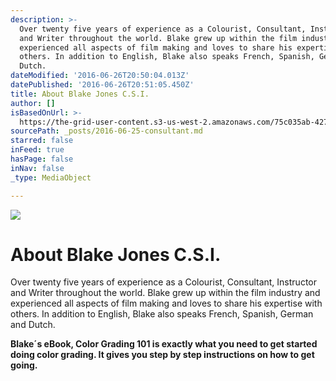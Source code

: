 ```yaml
---
description: >-
  Over twenty five years of experience as a Colourist, Consultant, Instructor
  and Writer throughout the world. Blake grew up within the film industry and
  experienced all aspects of film making and loves to share his expertise with
  others. In addition to English, Blake also speaks French, Spanish, German and
  Dutch.
dateModified: '2016-06-26T20:50:04.013Z'
datePublished: '2016-06-26T20:51:05.450Z'
title: About Blake Jones C.S.I.
author: []
isBasedOnUrl: >-
  https://the-grid-user-content.s3-us-west-2.amazonaws.com/75c035ab-427f-4b32-b324-c3f1fa9ef5f8.jpg
sourcePath: _posts/2016-06-25-consultant.md
starred: false
inFeed: true
hasPage: false
inNav: false
_type: MediaObject

---
```

![](https://the-grid-user-content.s3-us-west-2.amazonaws.com/47c1edf6-c4e1-4604-8cdf-cd9f5fef197a.png)

# **About Blake Jones C.S.I.**

Over twenty five years of experience as a Colourist, Consultant, Instructor and Writer throughout the world. Blake grew up within the film industry and experienced all aspects of film making and loves to share his expertise with others. In addition to English, Blake also speaks French, Spanish, German and Dutch.

**Blake´s eBook, Color Grading 101 is exactly what you need to get started doing color grading. It gives you step by step instructions on how to get going.**